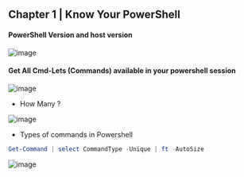 ## Chapter 1 | Know Your PowerShell

#### PowerShell Version and host version

![image](https://user-images.githubusercontent.com/13016162/50814508-f2ddcb80-133f-11e9-9e30-2990a80e6e23.png)

#### Get All Cmd-Lets (Commands) available in your powershell session

![image](https://user-images.githubusercontent.com/13016162/50814614-4e0fbe00-1340-11e9-845e-0f9001d03741.png)

* How Many ?

![image](https://user-images.githubusercontent.com/13016162/50814689-86170100-1340-11e9-8439-af8b432777fd.png)

* Types of commands in Powershell

```PowerShell
Get-Command | select CommandType -Unique | ft -AutoSize
```

![image](https://user-images.githubusercontent.com/13016162/50817394-ad260080-1349-11e9-939e-8c187c0df7ee.png)

